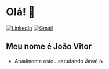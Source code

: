 <h1>Olá! 👋</h1>

[![LinkedIn](https://img.shields.io/badge/-LinkedIn-%230077B5?style=for-the-badge&logo=linkedin&logoColor=white)](https://linkedin.com/in/joaopiovizan)
[![Gmail](https://img.shields.io/badge/-Gmail-%23333?style=for-the-badge&logo=gmail&logoColor=white)](mailto:joaopiovizan@gmail.com)

## Meu nome é João Vitor
- Atualmente estou estudando Java! ☕

##



